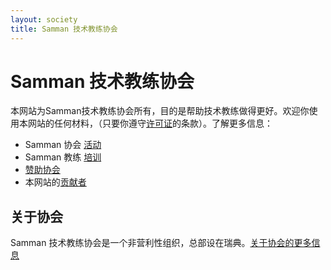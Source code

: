 ```yaml
---
layout: society
title: Samman 技术教练协会
---
```


# Samman 技术教练协会

本网站为Samman技术教练协会所有，目的是帮助技术教练做得更好。欢迎你使用本网站的任何材料，（只要你遵守[许可证](/LICENSE.html)的条款）。了解更多信息：

- Samman 协会 [活动](https://sammancoaching.org/society/events/index.html)
- Samman 教练 [培训](training.html)
- [赞助协会](sponsorship.html)
- 本网站的[贡献者](contributors/index.html)

## 关于协会

Samman 技术教练协会是一个非营利性组织，总部设在瑞典。[关于协会的更多信息](about_society.html) 
 